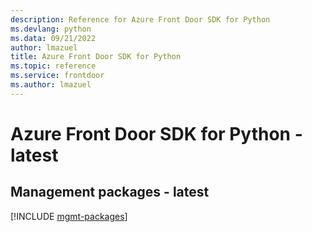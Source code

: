 ```yaml
---
description: Reference for Azure Front Door SDK for Python
ms.devlang: python
ms.data: 09/21/2022
author: lmazuel
title: Azure Front Door SDK for Python
ms.topic: reference
ms.service: frontdoor
ms.author: lmazuel
---
```

# Azure Front Door SDK for Python - latest

## Management packages - latest
[!INCLUDE [mgmt-packages](front-door-mgmt-index.md)]